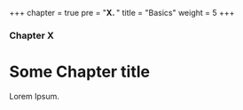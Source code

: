 +++
chapter = true
pre = "<b>X. </b>"
title = "Basics"
weight = 5
+++

### Chapter X

# Some Chapter title

Lorem Ipsum.